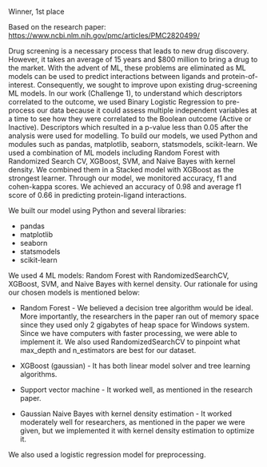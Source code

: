 Winner, 1st place

Based on the research paper: https://www.ncbi.nlm.nih.gov/pmc/articles/PMC2820499/

Drug screening is a necessary process that leads to new drug discovery. However, it takes an average of 15 years and $800 million to bring a drug to the market. With the advent of ML, these problems are eliminated as ML models can be used to predict interactions between ligands and protein-of-interest. Consequently, we sought to improve upon existing drug-screening ML models. In our work (Challenge 1), to understand which descriptors correlated to the outcome, we used Binary Logistic Regression to pre-process our data because it could assess multiple independent variables at a time to see how they were correlated to the Boolean outcome (Active or Inactive). Descriptors which resulted in a p-value less than 0.05 after the analysis were used for modelling. To build our models, we used Python and modules such as pandas, matplotlib, seaborn, statsmodels, scikit-learn. We used a combination of ML models including Random Forest with Randomized Search CV, XGBoost, SVM, and Naive Bayes with kernel density. We combined them in a Stacked model with XGBoost as the strongest learner. Through our model, we monitored accuracy, f1 and cohen-kappa scores. We achieved an accuracy of 0.98 and average f1 score of 0.66 in predicting protein-ligand interactions.

We built our model using Python and several libraries:

- pandas
- matplotlib
- seaborn
- statsmodels
- scikit-learn

We used 4 ML models: Random Forest with RandomizedSearchCV, XGBoost, SVM, and Naive Bayes with kernel density.
Our rationale for using our chosen models is mentioned below:

- Random Forest - We believed a decision tree algorithm would be ideal. More importantly, the researchers in the paper ran out of memory space since they used only 2 gigabytes of heap space for Windows system. Since we have computers with faster processing, we were able to implement it. We also used RandomizedSearchCV to pinpoint what max_depth and n_estimators are best for our dataset.

- XGBoost (gaussian) - It has both linear model solver and tree learning algorithms.

- Support vector machine - It worked well, as mentioned in the research paper.

- Gaussian Naive Bayes with kernel density estimation - It worked moderately well for researchers, as mentioned in the paper we were given, but we implemented it with kernel density estimation to optimize it.

We also used a logistic regression model for preprocessing.
